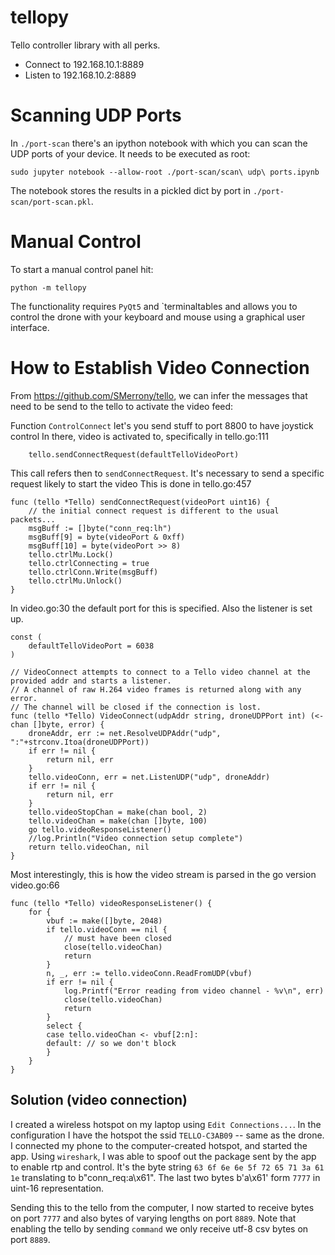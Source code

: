 
# tellopy

Tello controller library with all perks.

- Connect to 192.168.10.1:8889
- Listen to 192.168.10.2:8889


# Scanning UDP Ports

In `./port-scan` there's an ipython notebook with which you can scan the UDP ports
of your device.  It needs to be executed as root:

```
sudo jupyter notebook --allow-root ./port-scan/scan\ udp\ ports.ipynb
```

The notebook stores the results in a pickled dict by port in
`./port-scan/port-scan.pkl`.


# Manual Control

To start a manual control panel hit:

```
python -m tellopy
```

The functionality requires `PyQt5` and `terminaltables and allows you to
control the drone with your keyboard and mouse using a graphical user
interface.


# How to Establish Video Connection

From https://github.com/SMerrony/tello, we can infer the messages that
need to be send to the tello to activate the video feed:

Function `ControlConnect` let's you send stuff to port 8800 to have joystick
control In there, video is activated to, specifically in tello.go:111
```
	tello.sendConnectRequest(defaultTelloVideoPort)
```
This call refers then to `sendConnectRequest`.  It's necessary to send a
specific request likely to start the video This is done in tello.go:457
```
func (tello *Tello) sendConnectRequest(videoPort uint16) {
	// the initial connect request is different to the usual packets...
	msgBuff := []byte("conn_req:lh")
	msgBuff[9] = byte(videoPort & 0xff)
	msgBuff[10] = byte(videoPort >> 8)
	tello.ctrlMu.Lock()
	tello.ctrlConnecting = true
	tello.ctrlConn.Write(msgBuff)
	tello.ctrlMu.Unlock()
}
```

In video.go:30 the default port for this is specified.  Also the listener is
set up.
```
const (
	defaultTelloVideoPort = 6038
)

// VideoConnect attempts to connect to a Tello video channel at the provided addr and starts a listener.
// A channel of raw H.264 video frames is returned along with any error.
// The channel will be closed if the connection is lost.
func (tello *Tello) VideoConnect(udpAddr string, droneUDPPort int) (<-chan []byte, error) {
	droneAddr, err := net.ResolveUDPAddr("udp", ":"+strconv.Itoa(droneUDPPort))
	if err != nil {
		return nil, err
	}
	tello.videoConn, err = net.ListenUDP("udp", droneAddr)
	if err != nil {
		return nil, err
	}
	tello.videoStopChan = make(chan bool, 2)
	tello.videoChan = make(chan []byte, 100)
	go tello.videoResponseListener()
	//log.Println("Video connection setup complete")
	return tello.videoChan, nil
}
```

Most interestingly, this is how the video stream is parsed in the go version
video.go:66
```
func (tello *Tello) videoResponseListener() {
	for {
		vbuf := make([]byte, 2048)
		if tello.videoConn == nil {
			// must have been closed
			close(tello.videoChan)
			return
		}
		n, _, err := tello.videoConn.ReadFromUDP(vbuf)
		if err != nil {
			log.Printf("Error reading from video channel - %v\n", err)
			close(tello.videoChan)
			return
		}
		select {
		case tello.videoChan <- vbuf[2:n]:
		default: // so we don't block
		}
	}
}
```

## Solution (video connection)

I created a wireless hotspot on my laptop using `Edit Connections...`.  In the
configuration I have the hotspot the ssid `TELLO-C3AB09` -- same as the drone.
I connected my phone to the computer-created hotspot, and started the app.
Using `wireshark`, I was able to spoof out the package sent by the app to
enable rtp and control.  It's the byte string `63 6f 6e 6e 5f 72 65 71 3a 61
1e` translating to b"conn_req:a\x61".  The last two bytes b'a\x61' form `7777`
in uint-16 representation.

Sending this to the tello from the computer, I now started to receive bytes on
port `7777` and also bytes of varying lengths on port `8889`.  Note that
enabling the tello by sending `command` we only receive utf-8 csv bytes on port
`8889`.


